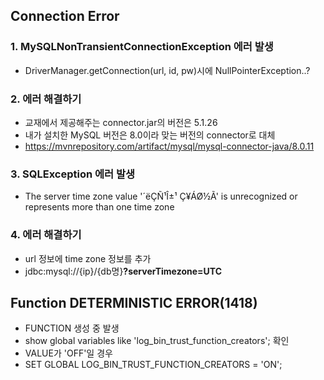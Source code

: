 ## Connection Error
### 1. MySQLNonTransientConnectionException 에러 발생

* DriverManager.getConnection(url, id, pw)시에 NullPointerException..?

### 2. 에러 해결하기

* 교재에서 제공해주는 connector.jar의 버전은 5.1.26
* 내가 설치한 MySQL 버전은 8.0이라 맞는 버전의 connector로 대체
* https://mvnrepository.com/artifact/mysql/mysql-connector-java/8.0.11


### 3. **SQLException 에러 발생**
* The server time zone value '´ëÇÑ¹Î±¹ Ç¥ÁØ½Ã' is unrecognized or represents more than one time zone

### 4. 에러 해결하기
* url 정보에 time zone 정보를 추가
* jdbc:mysql://{ip}/{db명}**?serverTimezone=UTC**

## Function DETERMINISTIC ERROR(1418)
* FUNCTION 생성 중 발생
* show global variables like 'log_bin_trust_function_creators'; 확인
* VALUE가 'OFF'일 경우 
* SET GLOBAL LOG_BIN_TRUST_FUNCTION_CREATORS = 'ON';
